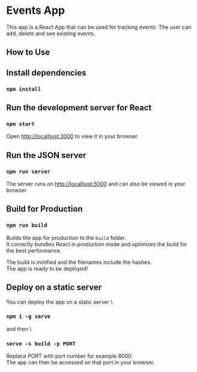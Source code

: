 # Events App
This app is a React App that can be used for tracking events. The user can add, delete and see existing events. 

## How to Use

## Install dependencies
### `npm install`

## Run the development server for React 
### `npm start`
Open [http://localhost:3000](http://localhost:3000) to view it in your browser.

## Run the JSON server
### `npm run server`
The server runs on [http://localhost:5000](http://localhost:5000) and can also be viewed in your browser

## Build for Production
### `npm run build`
Builds the app for production to the `build` folder.\
It correctly bundles React in production mode and optimizes the build for the best performance.

The build is minified and the filenames include the hashes.\
The app is ready to be deployed!

## Deploy on a static server
You can deploy the app on a static server \
### `npm i -g serve`
and then \
### `serve -s build -p PORT`
Replace PORT with port number for example 8000.\
The app can then be accessed on that port in your browser. 
